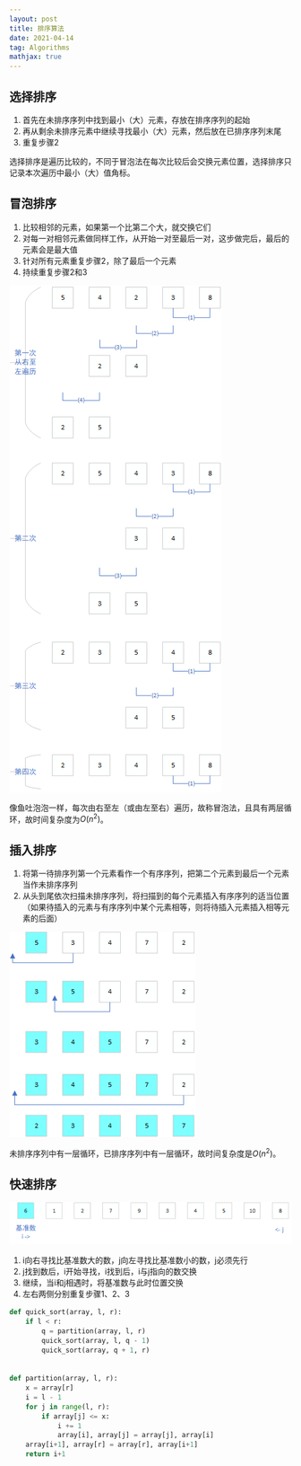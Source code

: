 ```yaml
---
layout: post
title: 排序算法
date: 2021-04-14
tag: Algorithms
mathjax: true
---
```


## 选择排序

1. 首先在未排序序列中找到最小（大）元素，存放在排序序列的起始
2. 再从剩余未排序元素中继续寻找最小（大）元素，然后放在已排序序列末尾
3. 重复步骤2

选择排序是遍历比较的，不同于冒泡法在每次比较后会交换元素位置，选择排序只记录本次遍历中最小（大）值角标。

## 冒泡排序

1. 比较相邻的元素，如果第一个比第二个大，就交换它们
2. 对每一对相邻元素做同样工作，从开始一对至最后一对，这步做完后，最后的元素会是最大值
3. 针对所有元素重复步骤2，除了最后一个元素
4. 持续重复步骤2和3

![](/assets/2021-04-14-sorting-algorithms-1.png)

像鱼吐泡泡一样，每次由右至左（或由左至右）遍历，故称冒泡法，且具有两层循环，故时间复杂度为$O(n^2)$。

## 插入排序

1. 将第一待排序列第一个元素看作一个有序序列，把第二个元素到最后一个元素当作未排序序列
2. 从头到尾依次扫描未排序序列，将扫描到的每个元素插入有序序列的适当位置（如果待插入的元素与有序序列中某个元素相等，则将待插入元素插入相等元素的后面）

![](/assets/2021-04-14-sorting-algorithms-2.png)

未排序序列中有一层循环，已排序序列中有一层循环，故时间复杂度是$O(n^2)$。

## 快速排序

![](/assets/2021-04-14-sorting-algorithms-3.png)

1. i向右寻找比基准数大的数，j向左寻找比基准数小的数，j必须先行
2. j找到数后，i开始寻找，i找到后，i与j指向的数交换
3. 继续，当i和j相遇时，将基准数与此时位置交换
4. 左右两侧分别重复步骤1、2、3

```python
def quick_sort(array, l, r):
    if l < r:
        q = partition(array, l, r)
        quick_sort(array, l, q - 1)
        quick_sort(array, q + 1, r)


def partition(array, l, r):
    x = array[r]
    i = l - 1
    for j in range(l, r):
        if array[j] <= x:
            i += 1
            array[i], array[j] = array[j], array[i]
    array[i+1], array[r] = array[r], array[i+1]
    return i+1
```
